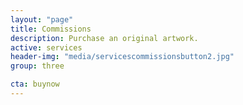 ```yaml
---
layout: "page"
title: Commissions
description: Purchase an original artwork.
active: services
header-img: "media/servicescommissionsbutton2.jpg"
group: three

cta: buynow
---
```

